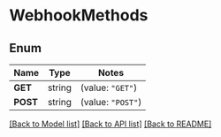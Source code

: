 # WebhookMethods

## Enum

Name | Type | Notes
------------ | ------------- | -------------
**GET** | string | (value: `"GET"`)
**POST** | string | (value: `"POST"`)


[[Back to Model list]](../README.md#documentation-for-models) [[Back to API list]](../README.md#documentation-for-api-endpoints) [[Back to README]](../README.md)


